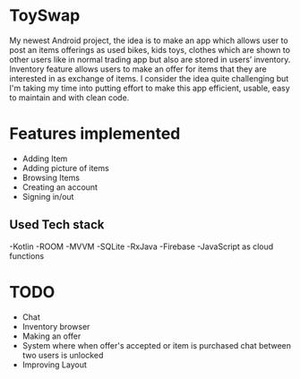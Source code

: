 # ToySwap
My newest Android project, the idea is to make an app which allows user to post an items offerings as used bikes, kids toys, clothes which are shown to other users like in normal trading app but also are stored in users’ inventory. Inventory feature allows users to make an offer for items that they are interested in as exchange of items. 
I consider the idea quite challenging but I'm taking my time into putting effort to make this app efficient, usable, easy to maintain and with clean code. 


# Features implemented
- Adding Item
- Adding picture of items
- Browsing Items
- Creating an account
- Signing in/out

## Used Tech stack
-Kotlin
-ROOM
-MVVM
-SQLite
-RxJava
-Firebase
-JavaScript as cloud functions

# TODO
- Chat
- Inventory browser
- Making an offer
- System where when offer's accepted or item is purchased chat between two users is unlocked
- Improving Layout


